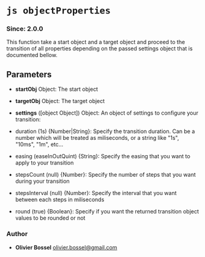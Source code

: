 


<!-- @namespace    sugar.node.transition -->
<!-- @name    objectProperties -->

# ```js objectProperties ```
### Since: 2.0.0

This function take a start object and a target object and proceed to the transition of all properties
depending on the passed settings object that is documented bellow.

## Parameters

- **startObj**  Object: The start object

- **targetObj**  Object: The target object

- **settings** ([object Object]) Object: An object of settings to configure your transition:
- duration (1s) {Number|String}: Specify the transition duration. Can be a number which will be treated as miliseconds, or a string like "1s", "10ms", "1m", etc...
- easing (easeInOutQuint) {String}: Specify the easing that you want to apply to your transition
- stepsCount (null) {Number}: Specify the number of steps that you want during your transition
- stepsInterval (null) {Number}: Specify the interval that you want between each steps in miliseconds
- round (true) {Boolean}: Specify if you want the returned transition object values to be rounded or not




### Author
- **Olivier Bossel** <a href="mailto:olivier.bossel@gmail.com">olivier.bossel@gmail.com</a> 




